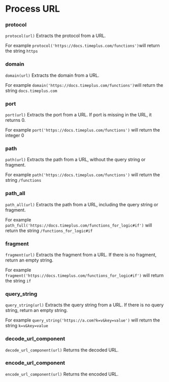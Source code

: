 

# Process URL

### protocol

`protocol(url)` Extracts the protocol from a URL.

For example `protocol('https://docs.timeplus.com/functions')`will return the string `https`

### domain

`domain(url)` Extracts the domain from a URL.

For example `domain('https://docs.timeplus.com/functions')`will return the string `docs.timeplus.com`

### port

`port(url)` Extracts the port from a URL. If port is missing in the URL, it returns 0.

For example `port('https://docs.timeplus.com/functions')` will return the integer 0

### path

`path(url)` Extracts the path from a URL, without the query string or fragment.

For example `path('https://docs.timeplus.com/functions')` will return the string `/functions`

### path_all

`path_all(url)` Extracts the path from a URL, including the query string or fragment.

For example `path_full('https://docs.timeplus.com/functions_for_logic#if')` will return the string `/functions_for_logic#if`

### fragment

`fragment(url)` Extracts the fragment from a URL. If there is no fragment, return an empty string.

For example `fragment('https://docs.timeplus.com/functions_for_logic#if')` will return the string `if`

### query_string

`query_string(url)` Extracts the query string from a URL. If there is no query string, return an empty string.

For example `query_string('https://a.com?k=v&key=value')` will return the string `k=v&key=value`

### decode_url_component

`decode_url_component(url)` Returns the decoded URL.

### encode_url_component

`encode_url_component(url)` Returns the encoded URL.